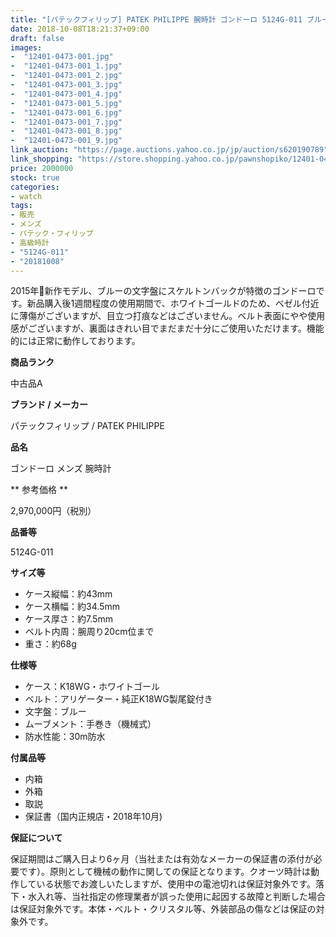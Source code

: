 ```yaml
---
title: "[パテックフィリップ] PATEK PHILIPPE 腕時計 ゴンドーロ 5124G-011 ブルー K18WG 手巻 メンズ 美品 国内正規品"
date: 2018-10-08T18:21:37+09:00
draft: false
images:
-  "12401-0473-001.jpg"
-  "12401-0473-001_1.jpg"
-  "12401-0473-001_2.jpg"
-  "12401-0473-001_3.jpg"
-  "12401-0473-001_4.jpg"
-  "12401-0473-001_5.jpg"
-  "12401-0473-001_6.jpg"
-  "12401-0473-001_7.jpg"
-  "12401-0473-001_8.jpg"
-  "12401-0473-001_9.jpg"
link_auction: "https://page.auctions.yahoo.co.jp/jp/auction/s620190789"
link_shopping: "https://store.shopping.yahoo.co.jp/pawnshopiko/12401-0473-001.html"
price: 2000000
stock: true
categories:
- watch
tags:
- 販売
- メンズ
- パテック・フィリップ
- 高級時計
- "5124G-011"
- "20181008"
---
```

2015年新作モデル、ブルーの文字盤にスケルトンバックが特徴のゴンドーロです。新品購入後1週間程度の使用期間で、ホワイトゴールドのため、ベゼル付近に薄傷がございますが、目立つ打痕などはございません。ベルト表面にやや使用感がございますが、裏面はきれい目でまだまだ十分にご使用いただけます。機能的には正常に動作しております。

**商品ランク**

中古品A

**ブランド / メーカー**

パテックフィリップ / PATEK PHILIPPE

**品名**

ゴンドーロ メンズ 腕時計

** 参考価格 **

2,970,000円（税別）

**品番等**

5124G-011

**サイズ等**

- ケース縦幅：約43mm
- ケース横幅：約34.5mm
- ケース厚さ：約7.5mm
- ベルト内周：腕周り20cm位まで
- 重さ：約68g

**仕様等**

- ケース：K18WG・ホワイトゴール
- ベルト：アリゲーター・純正K18WG製尾錠付き
- 文字盤：ブルー
- ムーブメント：手巻き（機械式）
- 防水性能：30m防水

**付属品等**

- 内箱
- 外箱
- 取説
- 保証書（国内正規店・2018年10月)

**保証について**

保証期間はご購入日より6ヶ月（当社または有効なメーカーの保証書の添付が必要です）。原則として機械の動作に関しての保証となります。クオーツ時計は動作している状態でお渡しいたしますが、使用中の電池切れは保証対象外です。落下・水入れ等、当社指定の修理業者が誤った使用に起因する故障と判断した場合は保証対象外です。本体・ベルト・クリスタル等、外装部品の傷などは保証の対象外です。
